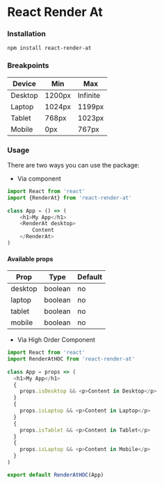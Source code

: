 
# React Render At

### Installation

    npm install react-render-at
    
### Breakpoints
| Device | Min | Max
|--|--|--|
| Desktop | 1200px | Infinite
| Laptop | 1024px | 1199px
| Tablet | 768px | 1023px
| Mobile | 0px | 767px    

### Usage

There are two ways you can use the package:  
  
- Via component  
```js
import React from 'react'
import {RenderAt} from 'react-render-at'  
  
class App = () => (  
    <h1>My App</h1>  
    <RenderAt desktop>  
        Content  
    </RenderAt>  
)  
```
#### Available props
| Prop | Type | Default |
| -- | -- | -- |
| desktop | boolean | no
| laptop  | boolean | no
| tablet | boolean | no
| mobile | boolean | no

- Via High Order Component

```js
import React from 'react'
import RenderAtHOC from 'react-render-at'  
  
class App = props => (  
  <h1>My App</h1>  
  {
    props.isDesktop && <p>Content in Desktop</p>
  }
  {
    props.isLaptop && <p>Content in Laptop</p>
  }
  {
    props.isTablet && <p>Content in Tablet</p>
  }
  {
    props.isLaptop && <p>Content in Mobile</p>
  }
)

export default RenderAtHOC(App)
```
